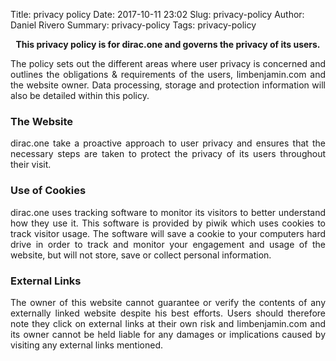 Title: privacy policy
Date: 2017-10-11 23:02
Slug: privacy-policy
Author: Daniel Rivero 
Summary: privacy-policy
Tags: privacy-policy

<p style="text-align: center;font-weight: bold">This privacy policy is for dirac.one and governs the privacy of its users.</p>

 <p style='text-align: justify;'>  The policy sets out the different areas where user privacy is concerned and outlines the obligations & requirements of the users, limbenjamin.com and the website owner. Data processing, storage and protection information will also be detailed within this policy. </p>

### The Website 

<p style='text-align: justify;'>  dirac.one take a proactive approach to user privacy and ensures that the necessary steps are taken to protect the privacy of its users throughout their visit.</p>

### Use of Cookies

<p style='text-align: justify;'>  dirac.one uses tracking software to monitor its visitors to better understand how they use it. This software is provided by piwik which uses cookies to track visitor usage. The software will save a cookie to your computers hard drive in order to track and monitor your engagement and usage of the website, but will not store, save or collect personal information.</p>

### External Links

<p style='text-align: justify;'>  The owner of this website cannot guarantee or verify the contents of any externally linked website despite his best efforts. Users should therefore note they click on external links at their own risk and limbenjamin.com and its owner cannot be held liable for any damages or implications caused by visiting any external links mentioned.</p>
